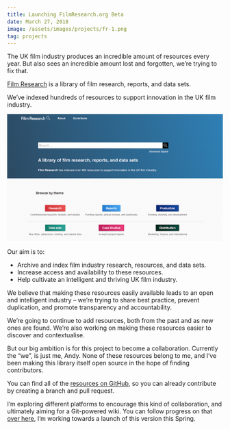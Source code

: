 ```yaml
---
title: Launching FilmResearch.org Beta
date: March 27, 2018
image: /assets/images/projects/fr-1.png
tag: projects
---
```


The UK film industry produces an incredible amount of resources every year. But also sees an incredible amount lost and forgotten, we’re trying to fix that.

[Film Research](https://filmresearch.org) is a library of film research, reports, and data sets.

We’ve indexed hundreds of resources to support innovation in the UK film industry.

![website](/assets/images/projects/fr-1.png)

Our aim is to:

- Archive and index film industry research, resources, and data sets.
- Increase access and availability to these resources.
- Help cultivate an intelligent and thriving UK film industry.

We believe that making these resources easily available leads to an open and intelligent industry – we’re trying to share best practice, prevent duplication, and promote transparency and accountability.

We’re going to continue to add resources, both from the past and as new ones are found. We’re also working on making these resources easier to discover and contextualise.

But our big ambition is for this project to become a collaboration. Currently the “we”, is just me, Andy. None of these resources belong to me, and I’ve been making this library itself open source in the hope of finding contributors.

You can find all of the [resources on GitHub](https://github.com/AndyRae/filmresearch-list), so you can already contribute by creating a branch and pull request.

I’m exploring different platforms to encourage this kind of collaboration, and ultimately aiming for a Git-powered wiki. You can follow progress on that [over here](https://github.com/AndyRae/grav-filmresearch), I’m working towards a launch of this version this Spring.
